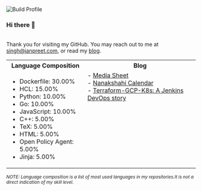 ![Build Profile](https://github.com/janpreet/janpreet/workflows/Build%20README/badge.svg) <br /><h3>Hi there 👋 </h3> <br />Thank you for visiting my GitHub. You may reach out to me at [singh@janpreet.com](mailto:singh@janpreet.com), or read my [blog](https://janpreet.com). <br /><table style='float:right' markdown='1'><tr><th>Language Composition</th><th>Blog</th></tr><tr><td style='vertical-align:top' markdown='1'> 
- Dockerfile: 30.00% <br />
- HCL: 15.00% <br />
- Python: 10.00% <br />
- Go: 10.00% <br />
- JavaScript: 10.00% <br />
- C++: 5.00% <br />
- TeX: 5.00% <br />
- HTML: 5.00% <br />
- Open Policy Agent: 5.00% <br />
- Jinja: 5.00% <br />
</td><td style='vertical-align:top' markdown='1'>
- <a href="https://janpreet.com/media-sheet" target="_blank">Media Sheet</a><br />
- <a href="https://janpreet.com/nanakshahi-calendar" target="_blank">Nanakshahi Calendar</a><br />
- <a href="https://janpreet.com/terraform-gcp-k8s" target="_blank">Terraform-GCP-K8s: A Jenkins DevOps story</a><br />
</td></tr></table><small><i>NOTE: Language composition is a list of most used languages in my repositories.It is not a direct indication of my skill level.</i></small>